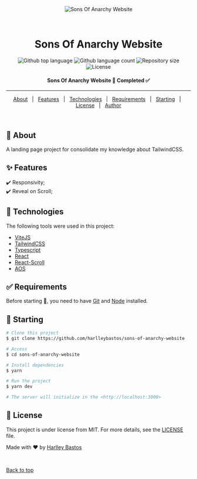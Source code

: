 <div align="center" id="top"> 
  <img src="./src/assets/img/AppGif.gif" alt="Sons Of Anarchy Website" />

&#xa0;

  <!-- <a href="https://sonsofanarchywebsite.netlify.app">Demo</a> -->
</div>

<h1 align="center">Sons Of Anarchy Website</h1>

<p align="center">
  <img alt="Github top language" src="https://img.shields.io/github/languages/top/harlleybastos/sons-of-anarchy-website?color=56BEB8">

  <img alt="Github language count" src="https://img.shields.io/github/languages/count/harlleybastos/sons-of-anarchy-website?color=56BEB8">

  <img alt="Repository size" src="https://img.shields.io/github/repo-size/harlleybastos/sons-of-anarchy-website?color=56BEB8">

  <img alt="License" src="https://img.shields.io/github/license/harlleybastos/sons-of-anarchy-website?color=56BEB8">

  <!-- <img alt="Github issues" src="https://img.shields.io/github/issues/harlleybastos/sons-of-anarchy-website?color=56BEB8" /> -->

  <!-- <img alt="Github forks" src="https://img.shields.io/github/forks/harlleybastos/sons-of-anarchy-website?color=56BEB8" /> -->

  <!-- <img alt="Github stars" src="https://img.shields.io/github/stars/harlleybastos/sons-of-anarchy-website?color=56BEB8" /> -->
</p>

<!-- Status -->

<h4 align="center"> 
	 Sons Of Anarchy Website 🚀 Completed ✅
</h4>

<hr>

<p align="center">
  <a href="#dart-about">About</a> &#xa0; | &#xa0; 
  <a href="#sparkles-features">Features</a> &#xa0; | &#xa0;
  <a href="#rocket-technologies">Technologies</a> &#xa0; | &#xa0;
  <a href="#white_check_mark-requirements">Requirements</a> &#xa0; | &#xa0;
  <a href="#checkered_flag-starting">Starting</a> &#xa0; | &#xa0;
  <a href="#memo-license">License</a> &#xa0; | &#xa0;
  <a href="https://github.com/harlleybastos" target="_blank">Author</a>
</p>

<br>

## :dart: About

A landing page project for consolidate my knowledge about TailwindCSS.

## :sparkles: Features

:heavy_check_mark: Responsivity;\
:heavy_check_mark: Reveal on Scroll;

## :rocket: Technologies

The following tools were used in this project:

- [ViteJS](https://vitejs.dev/)
- [TailwindCSS](https://tailwindcss.com/)
- [Typescript](https://www.typescriptlang.org/)
- [React](https://reactjs.org/)
- [React-Scroll](https://www.npmjs.com/package/react-scroll)
- [AOS](https://michalsnik.github.io/aos/)

## :white_check_mark: Requirements

Before starting :checkered_flag:, you need to have [Git](https://git-scm.com) and [Node](https://nodejs.org/en/) installed.

## :checkered_flag: Starting

```bash
# Clone this project
$ git clone https://github.com/harlleybastos/sons-of-anarchy-website

# Access
$ cd sons-of-anarchy-website

# Install dependencies
$ yarn

# Run the project
$ yarn dev

# The server will initialize in the <http://localhost:3000>
```

## :memo: License

This project is under license from MIT. For more details, see the [LICENSE](LICENSE.md) file.

Made with :heart: by <a href="https://github.com/harlleybastos" target="_blank">Harlley Bastos</a>

&#xa0;

<a href="#top">Back to top</a>
